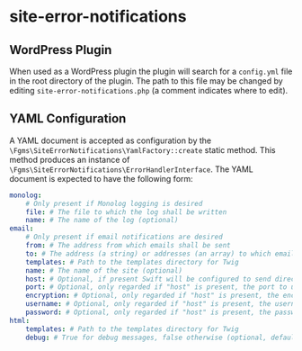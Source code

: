 # site-error-notifications

## WordPress Plugin

When used as a WordPress plugin the plugin will search for a `config.yml` file in the root directory of the plugin.  The path to this file may be changed by editing `site-error-notifications.php` (a comment indicates where to edit).

## YAML Configuration

A YAML document is accepted as configuration by the `\Fgms\SiteErrorNotifications\YamlFactory::create` static method.  This method produces an instance of `\Fgms\SiteErrorNotifications\ErrorHandlerInterface`.  The YAML document is expected to have the following form:

```YAML
monolog:
    # Only present if Monolog logging is desired
    file: # The file to which the log shall be written
    name: # The name of the log (optional)
email:
    # Only present if email notifications are desired
    from: # The address from which emails shall be sent
    to: # The address (a string) or addresses (an array) to which emails shall be sent
    templates: # Path to the templates directory for Twig
    name: # The name of the site (optional)
    host: # Optional, if present Swift will be configured to send directly using this host rather than by using PHP's mail function
    port: # Optional, only regarded if "host" is present, the port to use for SMTP
    encryption: # Optional, only regarded if "host" is present, the encryption type to use for SMTP
    username: # Optional, only regarded if "host" is present, the username to use for SMTP
    password: # Optional, only regarded if "host" is present, the password to use for SMTP
html:
    templates: # Path to the templates directory for Twig
    debug: # True for debug messages, false otherwise (optional, defaults to false)
```
